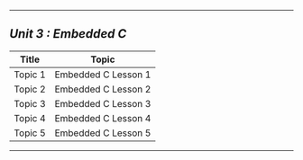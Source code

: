  __________________________________________________________________
## _Unit 3 : Embedded C_
| Title | Topic |
| ----- | ------|
| Topic 1 | Embedded C Lesson 1 |
| Topic 2 | Embedded C Lesson 2 |
| Topic 3 | Embedded C Lesson 3 |
| Topic 4 | Embedded C Lesson 4 |
| Topic 5 | Embedded C Lesson 5 |
__________________________________________________________________